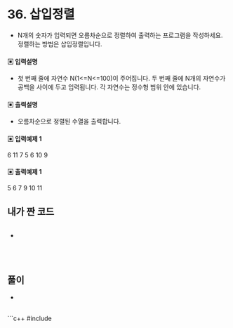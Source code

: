 # 36. 삽입정렬

* N개의 숫자가 입력되면 오름차순으로 정렬하여 출력하는 프로그램을 작성하세요. 정렬하는 방법은 삽입정렬입니다.




#### ▣ 입력설명

* 첫 번째 줄에 자연수 N(1<=N<=100)이 주어집니다.
두 번째 줄에 N개의 자연수가 공백을 사이에 두고 입력됩니다. 각 자연수는 정수형 범위 안에 있습니다. 





#### ▣ 출력설명

* 오름차순으로 정렬된 수열을 출력합니다.





#### ▣ 입력예제 1
6
11 7 5 6 10 9






#### ▣ 출력예제 1

5 6 7 9 10 11


## 내가 짠 코드

```c++


```
* 
<br><br> 

## 풀이
* 

<br/>
```c++
#include <stdio.h>

		


```
